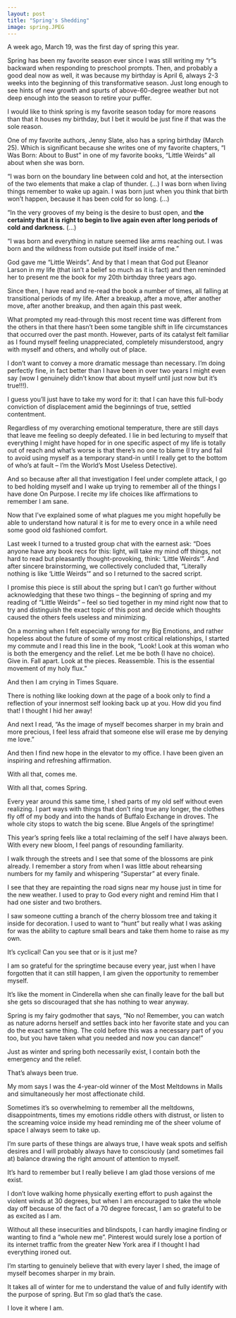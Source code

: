```yaml
---
layout: post
title: "Spring's Shedding"
image: spring.JPEG
---
```

A week ago, March 19, was the first day of spring this year. 

Spring has been my favorite season ever since I was still writing my “r”s backward when responding to preschool prompts. Then, and probably a good deal now as well, it was because my birthday is April 6, always 2-3 weeks into the beginning of this transformative season. Just long enough to see hints of new growth and spurts of above-60-degree weather but not deep enough into the season to retire your puffer.

I would like to think spring is my favorite season today for more reasons than that it houses my birthday, but I bet it would be just fine if that was the sole reason.

One of my favorite authors, Jenny Slate, also has a spring birthday (March 25). Which is significant because she writes one of my favorite chapters, “I Was Born: About to Bust” in one of my favorite books, “Little Weirds” all about when she was born.

“I was born on the boundary line between cold and hot, at the intersection of the two elements that make a clap of thunder. (...) I was born when living things remember to wake up again. I was born just when you think that birth won’t happen, because it has been cold for so long. (...) 

“In the very grooves of my being is the desire to bust open, and **the certainty that it is right to begin to live again even after long periods of cold and darkness.** (...)

“I was born and everything in nature seemed like arms reaching out. I was born and the wildness from outside put itself inside of me.”

God gave me “Little Weirds”. And by that I mean that God put Eleanor Larson in my life (that isn’t a belief so much as it is fact) and then reminded her to present me the book for my 20th birthday three years ago.

Since then, I have read and re-read the book a number of times, all falling at transitional periods of my life. After a breakup, after a move, after another move, after another breakup, and then again this past week. 

What prompted my read-through this most recent time was different from the others in that there hasn’t been some tangible shift in life circumstances that occurred over the past month. However, parts of its catalyst felt familiar as I found myself feeling unappreciated, completely misunderstood, angry with myself and others, and wholly out of place.

I don’t want to convey a more dramatic message than necessary. I’m doing perfectly fine, in fact better than I have been in over two years I might even say (wow I genuinely didn’t know that about myself until just now but it’s true!!!). 

I guess you’ll just have to take my word for it: that I can have this full-body conviction of displacement amid the beginnings of true, settled contentment.

Regardless of my overarching emotional temperature, there are still days that leave me feeling so deeply defeated. I lie in bed lecturing to myself that everything I might have hoped for in one specific aspect of my life is totally out of reach and what’s worse is that there’s no one to blame (I try and fail to avoid using myself as a temporary stand-in until I really get to the bottom of who’s at fault – I’m the World’s Most Useless Detective). 

And so because after all that investigation I feel under complete attack, I go to bed holding myself and I wake up trying to remember all of the things I have done On Purpose. I recite my life choices like affirmations to remember I am sane.

Now that I’ve explained some of what plagues me you might hopefully be able to understand how natural it is for me to every once in a while need some good old fashioned comfort. 

Last week I turned to a trusted group chat with the earnest ask: “Does anyone have any book recs for this: light, will take my mind off things, not hard to read but pleasantly thought-provoking, think: ‘Little Weirds’”. And after sincere brainstorming, we collectively concluded that, “Literally nothing is like ‘Little Weirds’” and so I returned to the sacred script.

I promise this piece is still about the spring but I can’t go further without acknowledging that these two things – the beginning of spring and my reading of “Little Weirds” – feel so tied together in my mind right now that to try and distinguish the exact topic of this post and decide which thoughts caused the others feels useless and minimizing.

On a morning when I felt especially wrong for my Big Emotions, and rather hopeless about the future of some of my most critical relationships, I started my commute and I read this line in the book, “Look! Look at this woman who is both the emergency and the relief. Let me be both (I have no choice). Give in. Fall apart. Look at the pieces. Reassemble. This is the essential movement of my holy flux.”

And then I am crying in Times Square.

There is nothing like looking down at the page of a book only to find a reflection of your innermost self looking back up at you. How did you find that! I thought I hid her away!

And next I read, “As the image of myself becomes sharper in my brain and more precious, I feel less afraid that someone else will erase me by denying me love.”

And then I find new hope in the elevator to my office. I have been given an inspiring and refreshing affirmation.

With all that, comes me.

With all that, comes Spring.

Every year around this same time, I shed parts of my old self without even realizing. I part ways with things that don’t ring true any longer, the clothes fly off of my body and into the hands of Buffalo Exchange in droves. The whole city stops to watch the big scene. Blue Angels of the springtime!

This year’s spring feels like a total reclaiming of the self I have always been. With every new bloom, I feel pangs of resounding familiarity. 

I walk through the streets and I see that some of the blossoms are pink already. I remember a story from when I was little about rehearsing numbers for my family and whispering “Superstar” at every finale.

I see that they are repainting the road signs near my house just in time for the new weather. I used to pray to God every night and remind Him that I had one sister and two brothers.

I saw someone cutting a branch of the cherry blossom tree and taking it inside for decoration. I used to want to “hunt” but really what I was asking for was the ability to capture small bears and take them home to raise as my own.

It’s cyclical! Can you see that or is it just me?

I am so grateful for the springtime because every year, just when I have forgotten that it can still happen, I am given the opportunity to remember myself.

It’s like the moment in Cinderella when she can finally leave for the ball but she gets so discouraged that she has nothing to wear anyway. 

Spring is my fairy godmother that says, “No no! Remember, you can watch as nature adorns herself and settles back into her favorite state and you can do the exact same thing. The cold before this was a necessary part of you too, but you have taken what you needed and now you can dance!”

Just as winter and spring both necessarily exist, I contain both the emergency and the relief. 

That’s always been true. 

My mom says I was the 4-year-old winner of the Most Meltdowns in Malls and simultaneously her most affectionate child.

Sometimes it’s so overwhelming to remember all the meltdowns, disappointments, times my emotions riddle others with distrust, or listen to the screaming voice inside my head reminding me of the sheer volume of space I always seem to take up.

I’m sure parts of these things are always true, I have weak spots and selfish desires and I will probably always have to consciously (and sometimes fail at) balance drawing the right amount of attention to myself.

It’s hard to remember but I really believe I am glad those versions of me exist. 

I don’t love walking home physically exerting effort to push against the violent winds at 30 degrees, but when I am encouraged to take the whole day off because of the fact of a 70 degree forecast, I am so grateful to be as excited as I am.

Without all these insecurities and blindspots, I can hardly imagine finding or wanting to find a “whole new me”. Pinterest would surely lose a portion of its internet traffic from the greater New York area if I thought I had everything ironed out.

I’m starting to genuinely believe that with every layer I shed, the image of myself becomes sharper in my brain.

It takes all of winter for me to understand the value of and fully identify with the purpose of spring. But I’m so glad that’s the case.

I love it where I am.
